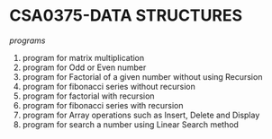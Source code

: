 # CSA0375-DATA STRUCTURES

*programs*

1.  program for matrix multiplication
2.  program for Odd or Even number 
3.  program  for Factorial of a given number without using Recursion
4.  program for fibonacci series without recursion
5.  program for factorial with recursion
6.  program for fibonacci series with recursion
7.  program for  Array operations such as Insert, Delete and Display
8.  program for search a number using Linear Search method 







 
